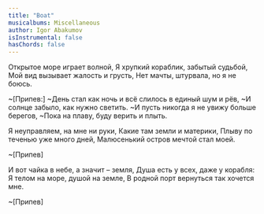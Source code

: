 ```yaml
---
title: "Boat"
musicalbums: Miscellaneous
author: Igor Abakumov
isInstrumental: false
hasChords: false
---
```


Открытое море играет волной,
Я хрупкий кораблик, забытый судьбой,
Мой вид вызывает жалость и грусть,
Нет мачты, штурвала, но я не боюсь.

~[Припев:]
~День стал как ночь и всё слилось в единый шум и рёв,
~И солнце забыло, как нужно светить.
~И пусть никогда я не увижу больше берегов,
~Пока на плаву, буду верить и плыть.

Я неуправляем, на мне ни руки,
Какие там земли и материки,
Плыву по теченью уже много дней,
Малюсенький остров мечтой стал моей.

~[Припев]

И вот чайка в небе, а значит – земля,
Душа есть у всех, даже у корабля:
Я телом на море, душой на земле,
В родной порт вернуться так хочется мне.

~[Припев]

